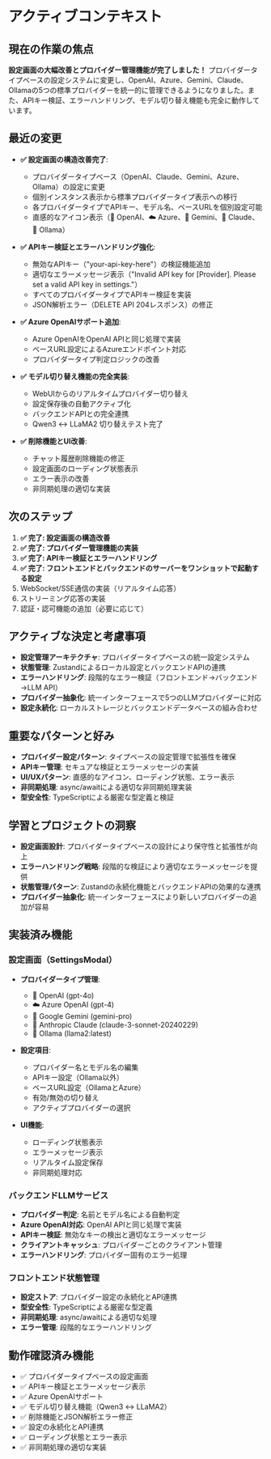 # アクティブコンテキスト

## 現在の作業の焦点

**設定画面の大幅改善とプロバイダー管理機能が完了しました！** プロバイダータイプベースの設定システムに変更し、OpenAI、Azure、Gemini、Claude、Ollamaの5つの標準プロバイダーを統一的に管理できるようになりました。また、APIキー検証、エラーハンドリング、モデル切り替え機能も完全に動作しています。

## 最近の変更

*   **✅ 設定画面の構造改善完了**:
    *   プロバイダータイプベース（OpenAI、Claude、Gemini、Azure、Ollama）の設定に変更
    *   個別インスタンス表示から標準プロバイダータイプ表示への移行
    *   各プロバイダータイプでAPIキー、モデル名、ベースURLを個別設定可能
    *   直感的なアイコン表示（🤖 OpenAI、☁️ Azure、💎 Gemini、🧠 Claude、🦙 Ollama）

*   **✅ APIキー検証とエラーハンドリング強化**:
    *   無効なAPIキー（"your-api-key-here"）の検証機能追加
    *   適切なエラーメッセージ表示（"Invalid API key for [Provider]. Please set a valid API key in settings."）
    *   すべてのプロバイダータイプでAPIキー検証を実装
    *   JSON解析エラー（DELETE API 204レスポンス）の修正

*   **✅ Azure OpenAIサポート追加**:
    *   Azure OpenAIをOpenAI APIと同じ処理で実装
    *   ベースURL設定によるAzureエンドポイント対応
    *   プロバイダータイプ判定ロジックの改善

*   **✅ モデル切り替え機能の完全実装**:
    *   WebUIからのリアルタイムプロバイダー切り替え
    *   設定保存後の自動アクティブ化
    *   バックエンドAPIとの完全連携
    *   Qwen3 ↔ LLaMA2 切り替えテスト完了

*   **✅ 削除機能とUI改善**:
    *   チャット履歴削除機能の修正
    *   設定画面のローディング状態表示
    *   エラー表示の改善
    *   非同期処理の適切な実装

## 次のステップ

1.  **✅ 完了: 設定画面の構造改善**
2.  **✅ 完了: プロバイダー管理機能の実装**
3.  **✅ 完了: APIキー検証とエラーハンドリング**
4.  **✅ 完了: フロントエンドとバックエンドのサーバーをワンショットで起動する設定**
5.  WebSocket/SSE通信の実装（リアルタイム応答）
6.  ストリーミング応答の実装
7.  認証・認可機能の追加（必要に応じて）

## アクティブな決定と考慮事項

*   **設定管理アーキテクチャ**: プロバイダータイプベースの統一設定システム
*   **状態管理**: Zustandによるローカル設定とバックエンドAPIの連携
*   **エラーハンドリング**: 段階的なエラー検証（フロントエンド→バックエンド→LLM API）
*   **プロバイダー抽象化**: 統一インターフェースで5つのLLMプロバイダーに対応
*   **設定永続化**: ローカルストレージとバックエンドデータベースの組み合わせ

## 重要なパターンと好み

*   **プロバイダー設定パターン**: タイプベースの設定管理で拡張性を確保
*   **APIキー管理**: セキュアな検証とエラーメッセージの実装
*   **UI/UXパターン**: 直感的なアイコン、ローディング状態、エラー表示
*   **非同期処理**: async/awaitによる適切な非同期処理実装
*   **型安全性**: TypeScriptによる厳密な型定義と検証

## 学習とプロジェクトの洞察

*   **設定画面設計**: プロバイダータイプベースの設計により保守性と拡張性が向上
*   **エラーハンドリング戦略**: 段階的な検証により適切なエラーメッセージを提供
*   **状態管理パターン**: Zustandの永続化機能とバックエンドAPIの効果的な連携
*   **プロバイダー抽象化**: 統一インターフェースにより新しいプロバイダーの追加が容易

## 実装済み機能

### 設定画面（SettingsModal）
*   **プロバイダータイプ管理**:
    *   🤖 OpenAI (gpt-4o)
    *   ☁️ Azure OpenAI (gpt-4)
    *   💎 Google Gemini (gemini-pro)
    *   🧠 Anthropic Claude (claude-3-sonnet-20240229)
    *   🦙 Ollama (llama2:latest)

*   **設定項目**:
    *   プロバイダー名とモデル名の編集
    *   APIキー設定（Ollama以外）
    *   ベースURL設定（OllamaとAzure）
    *   有効/無効の切り替え
    *   アクティブプロバイダーの選択

*   **UI機能**:
    *   ローディング状態表示
    *   エラーメッセージ表示
    *   リアルタイム設定保存
    *   非同期処理対応

### バックエンドLLMサービス
*   **プロバイダー判定**: 名前とモデル名による自動判定
*   **Azure OpenAI対応**: OpenAI APIと同じ処理で実装
*   **APIキー検証**: 無効なキーの検出と適切なエラーメッセージ
*   **クライアントキャッシュ**: プロバイダーごとのクライアント管理
*   **エラーハンドリング**: プロバイダー固有のエラー処理

### フロントエンド状態管理
*   **設定ストア**: プロバイダー設定の永続化とAPI連携
*   **型安全性**: TypeScriptによる厳密な型定義
*   **非同期処理**: async/awaitによる適切な処理
*   **エラー管理**: 段階的なエラーハンドリング

## 動作確認済み機能

*   ✅ プロバイダータイプベースの設定画面
*   ✅ APIキー検証とエラーメッセージ表示
*   ✅ Azure OpenAIサポート
*   ✅ モデル切り替え機能（Qwen3 ↔ LLaMA2）
*   ✅ 削除機能とJSON解析エラー修正
*   ✅ 設定の永続化とAPI連携
*   ✅ ローディング状態とエラー表示
*   ✅ 非同期処理の適切な実装
